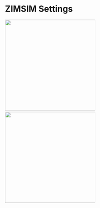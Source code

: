# ZIMSIM Settings

<img width="300" src="https://user-images.githubusercontent.com/59504416/218251148-51842818-1d25-4fe7-bfb3-716600bad6c7.PNG" />　<img width="300" src="https://user-images.githubusercontent.com/59504416/218251147-1f7ff7fc-d9d8-482c-9747-2376fb42887a.PNG" />
